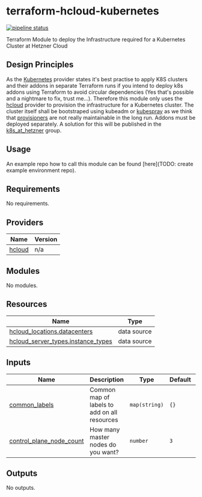 # terraform-hcloud-kubernetes

[![pipeline status](https://code.immerda.ch/k8s_at_hetzner/terraform-hcloud-kubernetes/badges/develop/pipeline.svg)](https://code.immerda.ch/k8s_at_hetzner/terraform-hcloud-kubernetes/-/commits/develop) 

Terraform Module to deploy the Infrastructure required for a Kubernetes Cluster at Hetzner Cloud

## Design Principles

As the [Kubernetes](https://registry.terraform.io/providers/hashicorp/kubernetes/latest) provider states it's best practise to apply K8S clusters and their addons in separate Terraform runs if you intend to deploy k8s addons using Terraform to avoid circular dependencies (Yes that's possible and a nightmare to fix, trust me...). Therefore this module only uses the [hcloud](https://registry.terraform.io/providers/hetznercloud/hcloud/latest) provider to provision the infrastructure for a Kubernetes cluster. The cluster itself shall be bootstraped using kubeadm or [kubespray](https://github.com/kubernetes-sigs/kubespray) as we think that [provisioners](https://www.terraform.io/language/resources/provisioners/syntax) are not really maintainable in the long run. Addons must be deployed separately. A solution for this will be published in the [k8s_at_hetzner](https://code.immerda.ch/k8s_at_hetzner) group.  

## Usage

An example repo how to call this module can be found [here](TODO: create example environment repo).

<!-- BEGIN_TF_DOCS -->
## Requirements

No requirements.

## Providers

| Name | Version |
|------|---------|
| <a name="provider_hcloud"></a> [hcloud](#provider\_hcloud) | n/a |

## Modules

No modules.

## Resources

| Name | Type |
|------|------|
| [hcloud_locations.datacenters](https://registry.terraform.io/providers/hetznercloud/hcloud/latest/docs/data-sources/locations) | data source |
| [hcloud_server_types.instance_types](https://registry.terraform.io/providers/hetznercloud/hcloud/latest/docs/data-sources/server_types) | data source |

## Inputs

| Name | Description | Type | Default | Required |
|------|-------------|------|---------|:--------:|
| <a name="input_common_labels"></a> [common\_labels](#input\_common\_labels) | Common map of labels to add on all resources | `map(string)` | `{}` | no |
| <a name="input_control_plane_node_count"></a> [control\_plane\_node\_count](#input\_control\_plane\_node\_count) | How many master nodes do you want? | `number` | `3` | no |

## Outputs

No outputs.
<!-- END_TF_DOCS -->